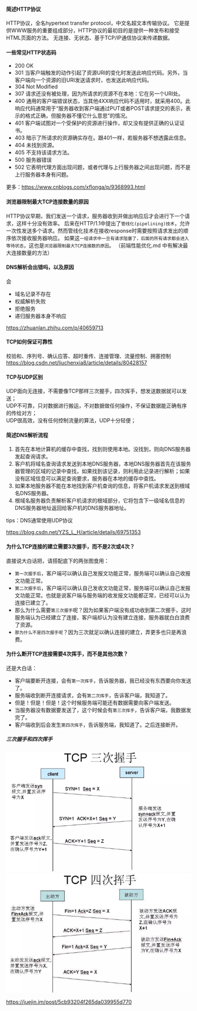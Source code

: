#### 简述HTTP协议
HTTP协议，全名hypertext transfer protocol，中文名超文本传输协议。
它是提供WWW服务的重要组成部分，HTTP协议的最初目的是提供一种发布和接受HTML页面的方法。
无连接、无状态、基于TCP/IP通信协议来传递数据。

#### 一些常见HTTP状态码
- 200 OK
- 301 当客户端触发的动作引起了资源URI的变化时发送此响应代码。另外，当客户端向一个资源的旧URI发送请求时，也发送此响应代码。
- 304 Not Modified
- 307 请求还没有被处理，因为所请求的资源不在本地：它在另一个URI处。
- 400 通用的客户端错误状态，当其他4XX响应代码不适用时，就采用400。此响应代码通常用于“服务器收到客户端通过PUT或者POST请求提交的表示，表示的格式正确，但服务器不懂它什么意思”的情况。
- 401 客户端试图对一个受保护的资源进行操作，却又没有提供正确的认证证书。
- 403 暗示了所请求的资源确实存在。跟401一样，若服务器不想透露此信息。
- 404 未找到资源。
- 405 不支持该请求方法。
- 500 服务器错误
- 502 它表明代理方面出现问题，或者代理与上行服务器之间出现问题，而不是上行服务器本身有问题。

更多：https://www.cnblogs.com/xflonga/p/9368993.html

#### 浏览器限制最大TCP连接数量的原因
HTTP协议早期，我们发送一个请求，服务器收到并做出响应后才会进行下一个请求，这样十分没有效率。
后来在HTTP/1.1中提出了`管线化(pipelining)技术`，允许一次性发送多个请求。然而管线化技术在接收response时需要按照请求发出的顺序依次接收服务器响应。
如果这`一组请求中一旦有请求阻塞了，后面的所有请求都会进入等待状态`，这也是`浏览器限制最大TCP连接数的原因`。
（前端性能优化.md 中有解决最大连接数量的方法）

#### DNS解析会出错吗，以及原因
会
- 域名记录不存在
- 权威解析失败
- 拒绝服务
- 递归服务器本身不响应

https://zhuanlan.zhihu.com/p/40659713

#### TCP如何保证可靠性
校验和、序列号、确认应答、超时重传、连接管理、流量控制、拥塞控制
https://blog.csdn.net/liuchenxia8/article/details/80428157

#### TCP与UDP区别
UDP面向无连接，不需要像TCP那样三次握手，四次挥手，想发送数据就可以发送；<br>
UDP不可靠，只对数据进行搬运，不对数据做任何操作，不保证数据能正确有序的传给对方；<br>
UDP很高效，没有任何控制流量的算法，UDP十分轻便；

#### 简述DNS解析流程
1. 首先在本地计算机的缓存中查找，找到则使用本地。没找到，则向DNS服务器发起查询请求。
2. 客户机将域名查询请求发送到本地DNS服务器，本地DNS服务器首先在该服务器管理的区域的记录中查找，如果找到该记录，则利用此记录进行解析；如果没有区域信息可以满足查询要求，服务器在本地的缓存中查找。
3. 如果本地服务器不能在本地找到客户机查询的信息，将客户机请求发送到根域名DNS服务器。
4. 根域名服务器负责解析客户机请求的根域部分，它将包含下一级域名信息的DNS服务器地址返回给客户机的DNS服务器地址。

tips：DNS通常使用UDP协议

https://blog.csdn.net/YZS_L_H/article/details/69751353

#### 为什么TCP连接的建立需要3次握手，而不是2次或4次？
直接说大白话把，请搭配底下的两张图食用：
- `第一次握手后`，客户端可以确认自己发报文功能正常，服务端可以确认自己收报文功能正常。
- `第二次握手后`，客户端可以确认自己发收文功能正常，服务端可以确认自己发报文功能正常。也就是说客户端与服务端的收发报文功能都正常，已经可以认为连接已建立了。 
- 那么为什么需要`第三次握手`呢？因为如果客户端没有成功收到第二次握手，这时服务端认为已经建立了连接，客户端却认为没有建立连接，服务器就白白浪费了资源。
- `那为什么不是四次握手呢`？因为三次就足以确认连接的建立，弄更多也只是再浪费。

#### 为什么断开TCP连接需要4次挥手，而不是其他次数？
还是大白话：
- 客户端要断开连接，会有`第一次挥手`，告诉服务器，我已经没有东西要向你发送了。
- 服务端收到断开连接请求，会有`第二次挥手`，告诉客户端，我知道了。
- 但是！但是！但是！这个时候服务端可能还有数据需要向客户端发送。
- 当服务器没有数据要发送了，这个时候会有`第三次挥手`，告诉客户端，我数据发完了。
- 客户端收到后会发生`第四次挥手`，告诉服务端，我知道了。之后连接断开。

##### 三次握手和四次挥手
![三次握手](./images/三次握手.jpg)
![四次挥手](./images/四次挥手.jpg)

https://juejin.im/post/5cb93204f265da039955d770

